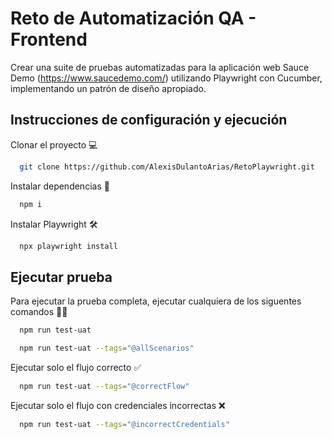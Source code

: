 
# Reto de Automatización QA - Frontend

Crear una suite de pruebas automatizadas para la aplicación web Sauce Demo (https://www.saucedemo.com/) utilizando Playwright con Cucumber, implementando un patrón de diseño apropiado.

## Instrucciones de configuración y ejecución

Clonar el proyecto 💻

```bash
  git clone https://github.com/AlexisDulantoArias/RetoPlaywright.git
```

Instalar dependencias 🚗

```bash
  npm i
```

Instalar Playwright 🛠

```bash
  npx playwright install
```
## Ejecutar prueba

Para ejecutar la prueba completa, ejecutar cualquiera de los siguentes comandos  🏃‍♂️

```bash
  npm run test-uat
```
```bash
  npm run test-uat --tags="@allScenarios"
```

Ejecutar solo el flujo correcto ✅

```bash
  npm run test-uat --tags="@correctFlow"
```

Ejecutar solo el flujo con credenciales incorrectas ❌

```bash
  npm run test-uat --tags="@incorrectCredentials"
```
